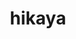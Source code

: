 ---
title: hikaya
logo: hikaya.png
projectUrl: https://www.hikaya.io
linkText: "https://github.com/hikaya-io"
description: "Hikaya, which means story in Arabic works with nonprofits to introduce a set of integrated tools that re-engineer how data are used within these organizations."
context: "By building open source solutions on common data standards,hikaya will be able to help nonprofits worldwide improve their delivery of goods and services to those most in need while making reporting to funders more transparent."
fund: "FOSS Fund year end"
awarded: true
---